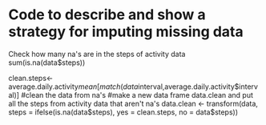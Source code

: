 # Code to describe and show a strategy for imputing missing data
Check how many na's are in the steps of activity data 
sum(is.na(data$steps))

clean.steps<- average.daily.activity$mean[match(data$interval,average.daily.activity$interval)]
#clean the data from na's
#make a new data frame data.clean and put all the steps from activity data that aren't na's
data.clean <- transform(data, steps = ifelse(is.na(data$steps), yes = clean.steps, no = data$steps))

